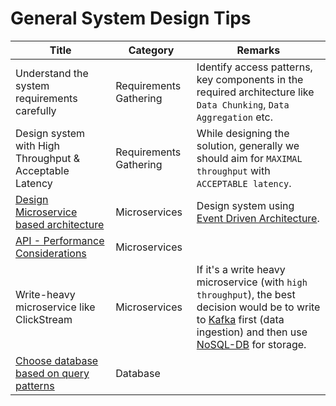 # General System Design Tips

| Title                                                                        | Category               | Remarks                                                                                                                                                                                                                                                 |
|------------------------------------------------------------------------------|------------------------|---------------------------------------------------------------------------------------------------------------------------------------------------------------------------------------------------------------------------------------------------------|
| Understand the system requirements carefully                                 | Requirements Gathering | Identify access patterns, key components in the required architecture like `Data Chunking`, `Data Aggregation` etc.                                                                                                                                     |
| Design system with High Throughput & Acceptable Latency                      | Requirements Gathering | While designing the solution, generally we should aim for `MAXIMAL throughput` with `ACCEPTABLE latency`.                                                                                                                                               |
| [Design Microservice based architecture](4_MicroServicesSOA/Readme.md)       | Microservices          | Design system using [Event Driven Architecture](4_MicroServicesSOA/EventDrivenArchitecture.md).                                                                                                                                                         |
| [API - Performance Considerations](8_APITechOptions/APIPerformanceTuning.md) | Microservices          |                                                                                                                                                                                                                                                         |
| Write-heavy microservice like ClickStream                                    | Microservices          | If it's a write heavy microservice (with `high throughput`), the best decision would be to write to [Kafka](5_MessageBrokers/Kafka/Readme.md) first (data ingestion) and then use [NoSQL-DB](3_DatabaseServices/NoSQL-Databases/Readme.md) for storage. |
| [Choose database based on query patterns](DatabaseDesignTips.md)             | Database               |                                                                                                                                                                                                                                                         |